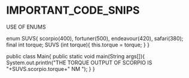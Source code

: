 # IMPORTANT_CODE_SNIPS

USE OF ENUMS

enum SUVS{
    scorpio(400),
    fortuner(500),
    endeavour(420),
    safari(380);
    final int torque;
    SUVS (int torque){
        this.torque = torque;
    }
}


public class Main{
    public static void main(String args[]){
        System.out.println("THE TORQUE OUTPUT OF SCORPIO IS "+SUVS.scorpio.torque+" NM ");
    }
}
